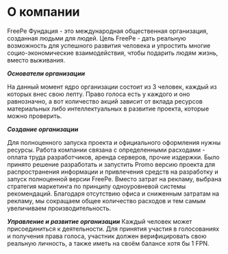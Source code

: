 # О компании
FreePe Фундация - это международная общественная организация, созданная людьми для людей. Цель FreePe - дать реальную возможность для успешного развития человека и упростить многие социо-экономические взаимодействия, чтобы подарить людям жизнь, вместо выживания. 

***Основатели организации***

На данный момент ядро организации состоит из 3 человек, каждый из которых внес свою лепту. Право голоса есть у каждого и оно равнозначно, а вот количество акций зависит от вклада ресурсов материальных либо интеллектуальных в развитие проекта, которые можно проверить.

***Создание организации***

Для полноценного запуска проекта и официального оформления нужны ресурсы. Работа компании связана с определенными расходами - оплата труда разработчиков, аренда серверов, прочие издержки. Было принято решение разработать и запустить Promo версию проекта для распространения информации и привлечения средств на разработку и запуск полноценной версии FreePe. Вместо затрат на рекламу, выбрана стратегия маркетинга по принципу одноуровневой системы рекомендаций. Благодаря отсутствию офиса и сниженным затратам на рекламу, мы сокращаем общее количество расходов и тем самым увеличиваем производительность. 
	    
***Управление и развитие организации***
Каждый человек может присоединиться к деятельности. Для принятия участия в голосованиях и получения права голоса, участник должен верифицировать свою реальную личность, а также иметь на своём балансе хотя бы 1 FPN.